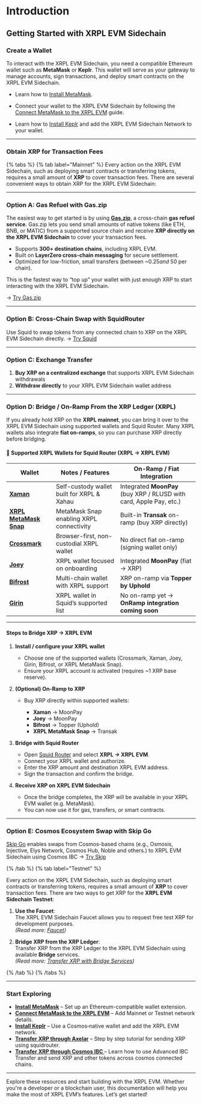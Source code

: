# Introduction

## Getting Started with XRPL EVM Sidechain

### Create a Wallet

To interact with the XRPL EVM Sidechain, you need a compatible Ethereum wallet such as **MetaMask** or **Keplr**. This wallet will serve as your gateway to manage accounts, sign transactions, and deploy smart contracts on the XRPL EVM Sidechain.

- Learn how to [Install MetaMask](./install-metamask.md).
- Connect your wallet to the XRPL EVM Sidechain by following the [Connect MetaMask to the XRPL EVM](./connect-to-the-xrpl-evm.md) guide.

- Learn how to [Install Keplr](./install-keplr.md) and add the XRPL EVM Sidechain Network to your wallet.

---

### Obtain XRP for Transaction Fees

{% tabs %}
{% tab label="Mainnet" %}
Every action on the XRPL EVM Sidechain, such as deploying smart contracts or transferring tokens, requires a small amount of **XRP** to cover transaction fees. There are several convenient ways to obtain XRP for the XRPL EVM Sidechain:

---

### **Option A: Gas Refuel with Gas.zip**

The easiest way to get started is by using **[Gas.zip](https://www.gas.zip)**, a cross-chain **gas refuel service**.
Gas.zip lets you send small amounts of native tokens (like ETH, BNB, or MATIC) from a supported source chain and receive **XRP directly on the XRPL EVM Sidechain** to cover your transaction fees.

* Supports **300+ destination chains**, including XRPL EVM.
* Built on **LayerZero cross-chain messaging** for secure settlement.
* Optimized for low-friction, small transfers (between ~$0.25 and ~$50 per chain).

This is the fastest way to “top up” your wallet with just enough XRP to start interacting with the XRPL EVM Sidechain.

→ [Try Gas.zip](https://www.gas.zip)


---

### **Option B: Cross-Chain Swap with SquidRouter**

Use Squid to swap tokens from any connected chain to XRP on the XRPL EVM Sidechain directly.
→ [Try Squid](https://app.squidrouter.com)

---

### **Option C: Exchange Transfer**

1. **Buy XRP on a centralized exchange** that supports XRPL EVM Sidechain withdrawals
2. **Withdraw directly** to your XRPL EVM Sidechain wallet address

---

### **Option D: Bridge / On-Ramp From the XRP Ledger (XRPL)**

If you already hold XRP on the **XRPL mainnet**, you can bring it over to the XRPL EVM Sidechain using supported wallets and Squid Router. Many XRPL wallets also integrate **fiat on-ramps**, so you can purchase XRP directly before bridging.

#### 🔗 Supported XRPL Wallets for Squid Router (XRPL → XRPL EVM)

| Wallet                 | Notes / Features                           | On-Ramp / Fiat Integration                                          |
| ---------------------- | ------------------------------------------ | ------------------------------------------------------------------- |
| **[Xaman](https://xaman.app/)**              | Self-custody wallet built for XRPL & Xahau | Integrated **MoonPay** (buy XRP / RLUSD with card, Apple Pay, etc.) |
| **[XRPL MetaMask Snap](https://snap.xrplevm.org)** | MetaMask Snap enabling XRPL connectivity   | Built-in **Transak** on-ramp (buy XRP directly)                     |
| **[Crossmark](https://crossmark.io/)**          | Browser-first, non-custodial XRPL wallet   | No direct fiat on-ramp (signing wallet only)                        |
| **[Joey](https://joeywallet.xyz/)**               | XRPL wallet focused on onboarding          | Integrated **MoonPay** (fiat → XRP)                                 |
| **[Bifrost](https://bifrostwallet.com/)**            | Multi-chain wallet with XRPL support       | XRP on-ramp via **Topper by Uphold**                                |
| **[Girin](https://girin.app/)**              | XRPL wallet in Squid’s supported list      | No on-ramp yet → **OnRamp integration coming soon**                 |

---

#### Steps to Bridge XRP → XRPL EVM

1. **Install / configure your XRPL wallet**

   * Choose one of the supported wallets (Crossmark, Xaman, Joey, Girin, Bifrost, or XRPL MetaMask Snap).
   * Ensure your XRPL account is activated (requires ~1 XRP base reserve).

2. **(Optional) On-Ramp to XRP**

   * Buy XRP directly within supported wallets:

     * **Xaman** → MoonPay
     * **Joey** → MoonPay
     * **Bifrost** → Topper (Uphold)
     * **XRPL MetaMask Snap** → Transak

3. **Bridge with Squid Router**

   * Open [Squid Router](https://app.squidrouter.com) and select **XRPL → XRPL EVM**.
   * Connect your XRPL wallet and authorize.
   * Enter the XRP amount and destination XRPL EVM address.
   * Sign the transaction and confirm the bridge.

4. **Receive XRP on XRPL EVM Sidechain**

   * Once the bridge completes, the XRP will be available in your XRPL EVM wallet (e.g. MetaMask).
   * You can now use it for gas, transfers, or smart contracts.

---

### **Option E: Cosmos Ecosystem Swap with Skip Go**

[Skip Go](https://go.skip.build/) enables swaps from Cosmos-based chains (e.g., Osmosis, Injective, Elys Network, Cosmos Hub, Noble and others.) to XRPL EVM Sidechain using Cosmos IBC
→ [Try Skip](https://go.skip.build/?src_asset=uatom&src_chain=cosmoshub-4&dest_asset=axrp&dest_chain=xrplevm_1440000-1&amount_in=&amount_out=) 


{% /tab %}
{% tab label="Testnet" %}

Every action on the XRPL EVM Sidechain, such as deploying smart contracts or transferring tokens, requires a small amount of **XRP** to cover transaction fees. There are two ways to get XRP for the **XRPL EVM Sidechain Testnet**:

1. **Use the Faucet**:  
   The XRPL EVM Sidechain Faucet allows you to request free test XRP for development purposes.  
   _(Read more: [Faucet](../faucet.md))_

2. **Bridge XRP from the XRP Ledger**:  
    Transfer XRP from the XRP Ledger to the XRPL EVM Sidechain using available **Bridge** services.  
    _(Read more: [Transfer XRP with Bridge Services](../using-the-bridge/transfer-xrp-with-axelar.md))_

{% /tab %}
{% /tabs %}

---

### Start Exploring

- **[Install MetaMask](./install-metamask.md)** – Set up an Ethereum-compatible wallet extension.
- **[Connect MetaMask to the XRPL EVM](./connect-to-the-xrpl-evm.md)** – Add Mainnet or Testnet network details.
- **[Install Keplr](./install-keplr.md)** – Use a Cosmos‑native wallet and add the XRPL EVM network.
- **[Transfer XRP through Axelar](../using-the-bridge/transfer-xrp-with-axelar.md)** – Step by step tutorial for sending XRP using squidrouter.
- **[Transfer XRP through Cosmos IBC ](../sending-through-ibc.md)** – Learn how to use Advanced IBC Transfer and send XRP and other tokens across cosmos connected chains.



---

Explore these resources and start building with the XRPL EVM. Whether you're a developer or a blockchain user, this documentation will help you make the most of XRPL EVM’s features. Let’s get started!
